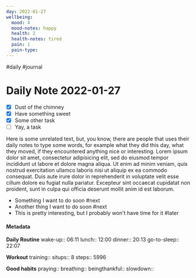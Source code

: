 ```yaml
---
day: 2022-01-27
wellbeing:
  mood: 4
  mood-notes: happy
  health: 2
  health-notes: tired
  pain: 1
  pain-type: 
---
```

#daily #journal
# Daily Note 2022-01-27

- [x] Dust of the chimney
- [x] Have something sweet
- [x] Some other task
- [ ] Yay, a task

Here is some unrelated text, but, you know, there are people that uses their daily notes to type some words, for example what they did this day, what they moved, if they encountered anything nice or interesting. Lorem ipsum dolor sit amet, consectetur adipisicing elit, sed do eiusmod tempor incididunt ut labore et dolore magna aliqua. Ut enim ad minim veniam, quis nostrud exercitation ullamco laboris nisi ut aliquip ex ea commodo consequat. Duis aute irure dolor in reprehenderit in voluptate velit esse cillum dolore eu fugiat nulla pariatur. Excepteur sint occaecat cupidatat non proident, sunt in culpa qui officia deserunt mollit anim id est laborum.

- Something I want to do soon #next
- Another thing I want to do soon #next
- This is pretty interesting, but I probably won't have time for it #later

#### Metadata

**Daily Routine**
wake-up:: 06:11
lunch:: 12:00
dinner:: 20:13
go-to-sleep:: 22:07

**Workout**
training:: 
situps:: 8
steps:: 5996

**Good habits**
praying:: 
breathing:: 
beingthankful:: 
slowdown:: 
